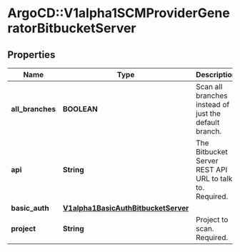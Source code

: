 # ArgoCD::V1alpha1SCMProviderGeneratorBitbucketServer

## Properties
Name | Type | Description | Notes
------------ | ------------- | ------------- | -------------
**all_branches** | **BOOLEAN** | Scan all branches instead of just the default branch. | [optional] 
**api** | **String** | The Bitbucket Server REST API URL to talk to. Required. | [optional] 
**basic_auth** | [**V1alpha1BasicAuthBitbucketServer**](V1alpha1BasicAuthBitbucketServer.md) |  | [optional] 
**project** | **String** | Project to scan. Required. | [optional] 


